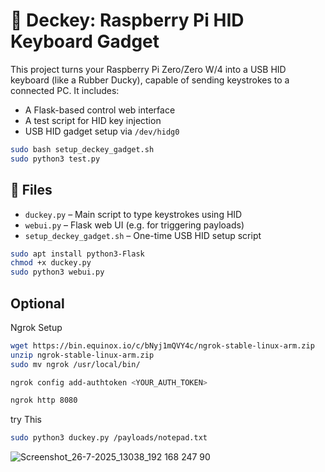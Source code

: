 # 🧠 Deckey: Raspberry Pi HID Keyboard Gadget

This project turns your Raspberry Pi Zero/Zero W/4 into a USB HID keyboard (like a Rubber Ducky), capable of sending keystrokes to a connected PC. It includes:

- A Flask-based control web interface
- A test script for HID key injection
- USB HID gadget setup via `/dev/hidg0`

```bash
sudo bash setup_deckey_gadget.sh
sudo python3 test.py
```

## 📁 Files

- `duckey.py` – Main script to type keystrokes using HID
- `webui.py` – Flask web UI (e.g. for triggering payloads)
- `setup_deckey_gadget.sh` – One-time USB HID setup script

``` bash
sudo apt install python3-Flask
chmod +x duckey.py
sudo python3 webui.py

```
## Optional
Ngrok Setup
``` bash
wget https://bin.equinox.io/c/bNyj1mQVY4c/ngrok-stable-linux-arm.zip
unzip ngrok-stable-linux-arm.zip
sudo mv ngrok /usr/local/bin/
```
```bash
ngrok config add-authtoken <YOUR_AUTH_TOKEN>
```
```bash
ngrok http 8080
```
try This
``` bash
sudo python3 duckey.py /payloads/notepad.txt
```
![Screenshot_26-7-2025_13038_192 168 247 90](https://github.com/user-attachments/assets/a67ab291-e7f0-4570-ad9b-daeb1ea33ec4)
